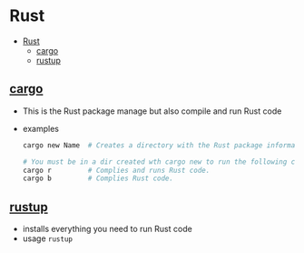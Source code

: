 # Rust

- [Rust](#rust)
  - [cargo](#cargo)
  - [rustup](#rustup)

## [cargo](http://manpages.ubuntu.com/manpages/kinetic/en/man1/cargo.1.html)

- This is the Rust package manage but also compile and run Rust code
- examples

  ```bash
  cargo new Name  # Creates a directory with the Rust package information .

  # You must be in a dir created wth cargo new to run the following commands.
  cargo r         # Complies and runs Rust code.
  cargo b         # Complies Rust code.
  ```

## [rustup](https://www.rust-lang.org/tools/install)

- installs everything you need to run Rust code
- usage `rustup`
